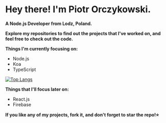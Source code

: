 # Hey there! I'm Piotr Orczykowski. #
**A Node.js Developer from Lodz, Poland.**

**Explore my repositories to find out the projects that I've worked on, and feel free to check out the code.**

**Things I'm currently focusing on:**
* Node.js
* Koa
* TypeScript

[![Top Langs](https://github-readme-stats.vercel.app/api/top-langs/?username=piotrorczykowski&layout=compact)](https://github.com/anuraghazra/github-readme-stats)

**Things that I'll focus later on:**
* React.js
* Firebase

**If you like any of my projects, fork it, and don't forget to star the repo!:star:**
